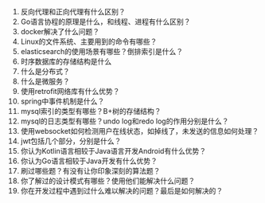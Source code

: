 1. 反向代理和正向代理有什么区别？
2. Go语言协程的原理是什么，和线程、进程有什么区别？
3. docker解决了什么问题？
4. Linux的文件系统、主要用到的命令有哪些？
5. elasticsearch的使用场景有哪些？倒排索引是什么？
6. 时序数据库的存储结构是什么
7. 什么是分布式？
8. 什么是微服务？
9. 使用retrofit网络库有什么优势？
10. spring中事件机制是什么？
11. mysql索引的类型有哪些？B+树的存储结构？
12. mysql的日志类型有哪些？undo log和redo log的作用分别是什么？
13. 使用websocket如何检测用户在线状态，如掉线了，未发送的信息如何处理？
14. jwt包括几个部分，分别是什么？
15. 你认为Kotlin语言相较于Java语言开发Android有什么优势？
16. 你认为Go语言相较于Java开发有什么优势？
17. 刷过哪些题？有没有让你印象深刻的算法题？
18. 你了解过的设计模式有哪些？使用他们能解决什么问题？
19. 你在开发过程中遇到过什么难以解决的问题？最后是如何解决的？